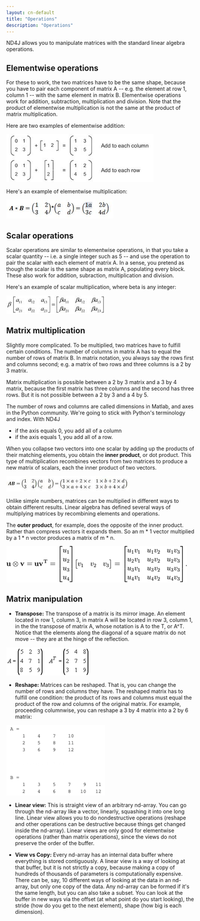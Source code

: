 ```yaml
---
layout: cn-default
title: "Operations"
description: "Operations"
---
```



ND4J allows you to manipulate matrices with the standard linear algebra operations.

## Elementwise operations

For these to work, the two matrices have to be the same shape, because you have to pair each component of matrix A -- e.g. the element at row 1, column 1 -- with the same element in matrix B. Elementwise operations work for addition, subtraction, multiplication and division. Note that the product of elementwise multiplication is not the same at the product of matrix multiplication.

Here are two examples of elementwise addition:

![Alt text](../img/elementwise_addition.jpg)

Here's an example of elementwise multiplication:

![Alt text](../img/elementwise_multiplication.jpg)

## Scalar operations

Scalar operations are similar to elementwise operations, in that you take a scalar quantity -- i.e. a single integer such as 5 -- and use the operation to pair the scalar with each element of matrix A. In a sense, you pretend as though the scalar is the same shape as matrix A, populating every block. These also work for addition, subraction, multiplication and division.

Here's an example of scalar multiplication, where beta is any integer:

![Alt text](../img/scalar_multiplication.jpg)

## Matrix multiplication

Slightly more complicated. To be multiplied, two matrices have to fulfill certain conditions. The number of columns in matrix A has to equal the number of rows of matrix B. In matrix notation, you always say the rows first and columns second; e.g. a matrix of two rows and three columns is a 2 by 3 matrix.

Matrix multiplication is possible between a 2 by 3 matrix and a 3 by 4 matrix, because the first matrix has three columns and the second has three rows. But it is not possible between a 2 by 3 and a 4 by 5.

The number of rows and columns are called dimensions in Matlab, and axes in the Python community. We're going to stick with Python's terminology and index. With ND4J

* if the axis equals 0, you add all of a column
* if the axis equals 1, you add all of a row.

When you collapse two vectors into one scalar by adding up the products of their matching elements, you obtain the **inner product**, or dot product. This type of multiplication recombines vectors from two matrices to produce a new matrix of scalars, each the inner product of two vectors.

![Alt text](../img/inner_product.jpg)

Unlike simple numbers, matrices can be multiplied in different ways to obtain different results. Linear algebra has defined several ways of multiplying matrices by recombining elements and operations.

The **outer product**, for example, does the opposite of the inner product. Rather than compress vectors it expands them. So an m * 1 vector multiplied by a 1 * n vector produces a matrix of m * n.

![Alt text](../img/outer_product.png)

## Matrix manipulation

* **Transpose:** The transpose of a matrix is its mirror image. An element located in row 1, column 3, in matrix A will be located in row 3, column 1, in the the transpose of matrix A, whose notation is A to the T, or A^T. Notice that the elements along the diagonal of a square matrix do not move -- they are at the hinge of the reflection.

![Alt text](../img/transpose_matrix.gif)

* **Reshape:** Matrices can be reshaped. That is, you can change the number of rows and columns they have. The reshaped matrix has to fulfill one condition: the product of its rows and columns must equal the product of the row and columns of the original matrix. For example, proceeding columnwise, you can reshape a 3 by 4 matrix into a 2 by 6 matrix:

![Alt text](../img/reshape_matrix.png)

* **Linear view:** This is straight view of an arbitrary nd-array. You can go through the nd-array like a vector, linearly, squashing it into one long line. Linear view allows you to do nondestructive operations (reshape and other operations can be destructive because things get changed inside the nd-array). Linear views are only good for elementwise operations (rather than matrix operations), since the views do not preserve the order of the buffer.

* **View vs Copy:** Every nd-array has an internal data buffer where everything is stored contiguously. A linear view is a way of looking at that buffer, but it is not strictly a copy, because making a copy of hundreds of thousands of parameters is computationally expensive. There can be, say, 10 different ways of looking at the data in an nd-array, but only one copy of the data. Any nd-array can be formed if it's the same length, but you can also take a subset. You can look at the buffer in new ways via the offset (at what point do you start looking), the stride (how do you get to the next element), shape (how big is each dimension).
